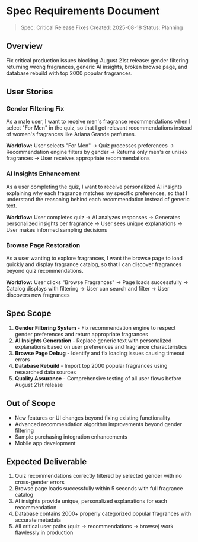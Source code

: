 # Spec Requirements Document

> Spec: Critical Release Fixes
> Created: 2025-08-18
> Status: Planning

## Overview

Fix critical production issues blocking August 21st release: gender filtering returning wrong fragrances, generic AI insights, broken browse page, and database rebuild with top 2000 popular fragrances.

## User Stories

### Gender Filtering Fix

As a male user, I want to receive men's fragrance recommendations when I select "For Men" in the quiz, so that I get relevant recommendations instead of women's fragrances like Ariana Grande perfumes.

**Workflow:** User selects "For Men" → Quiz processes preferences → Recommendation engine filters by gender → Returns only men's or unisex fragrances → User receives appropriate recommendations

### AI Insights Enhancement

As a user completing the quiz, I want to receive personalized AI insights explaining why each fragrance matches my specific preferences, so that I understand the reasoning behind each recommendation instead of generic text.

**Workflow:** User completes quiz → AI analyzes responses → Generates personalized insights per fragrance → User sees unique explanations → User makes informed sampling decisions

### Browse Page Restoration

As a user wanting to explore fragrances, I want the browse page to load quickly and display fragrance catalog, so that I can discover fragrances beyond quiz recommendations.

**Workflow:** User clicks "Browse Fragrances" → Page loads successfully → Catalog displays with filtering → User can search and filter → User discovers new fragrances

## Spec Scope

1. **Gender Filtering System** - Fix recommendation engine to respect gender preferences and return appropriate fragrances
2. **AI Insights Generation** - Replace generic text with personalized explanations based on user preferences and fragrance characteristics
3. **Browse Page Debug** - Identify and fix loading issues causing timeout errors
4. **Database Rebuild** - Import top 2000 popular fragrances using researched data sources
5. **Quality Assurance** - Comprehensive testing of all user flows before August 21st release

## Out of Scope

- New features or UI changes beyond fixing existing functionality
- Advanced recommendation algorithm improvements beyond gender filtering
- Sample purchasing integration enhancements
- Mobile app development

## Expected Deliverable

1. Quiz recommendations correctly filtered by selected gender with no cross-gender errors
2. Browse page loads successfully within 5 seconds with full fragrance catalog
3. AI insights provide unique, personalized explanations for each recommendation
4. Database contains 2000+ properly categorized popular fragrances with accurate metadata
5. All critical user paths (quiz → recommendations → browse) work flawlessly in production
